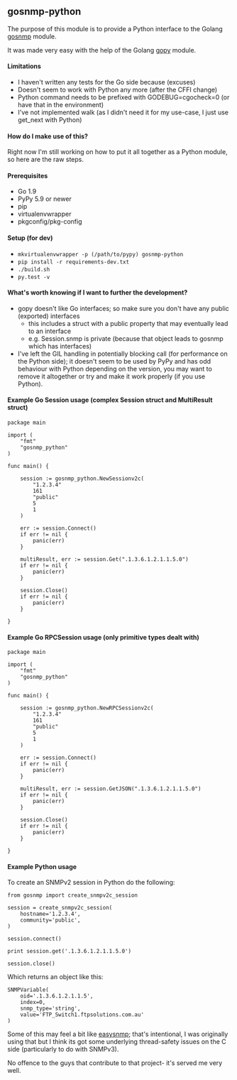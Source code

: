 ## gosnmp-python

The purpose of this module is to provide a Python interface to the Golang
[gosnmp](https://github.com/soniah/gosnmp) module.

It was made very easy with the help of the Golang
[gopy](https://github.com/go-python/gopy) module.

#### Limitations

* I haven't written any tests for the Go side because (excuses)
* Doesn't seem to work with Python any more (after the CFFI change)
* Python command needs to be prefixed with GODEBUG=cgocheck=0 (or have that in the environment)
* I've not implemented walk (as I didn't need it for my use-case, I just use get_next with Python)

#### How do I make use of this?

Right now I'm still working on how to put it all together as a Python module, so here are the raw steps.

#### Prerequisites

* Go 1.9
* PyPy 5.9 or newer
* pip
* virtualenvwrapper
* pkgconfig/pkg-config

#### Setup (for dev)

* ```mkvirtualenvwrapper -p (/path/to/pypy) gosnmp-python``` 
* ```pip install -r requirements-dev.txt```
* ```./build.sh```
* ```py.test -v```

#### What's worth knowing if I want to further the development?

* gopy doesn't like Go interfaces; so make sure you don't have any public (exported) interfaces
    * this includes a struct with a public property that may eventually lead to an interface
    * e.g. Session.snmp is private (because that object leads to gosnmp which has interfaces)
* I've left the GIL handling in potentially blocking call (for performance on the Python side);
  it doesn't seem to be used by PyPy and has odd behaviour with Python depending on the version,
  you may want to remove it altogether or try and make it work properly (if you use Python).

#### Example Go Session usage (complex Session struct and MultiResult struct)

```
package main

import (
    "fmt"
    "gosnmp_python"
)

func main() {

    session := gosnmp_python.NewSessionv2c(
        "1.2.3.4"
        161
        "public"
        5
        1
    )
    
    err := session.Connect()
    if err != nil {
        panic(err)
    }
    
    multiResult, err := session.Get(".1.3.6.1.2.1.1.5.0")
    if err != nil {
        panic(err)
    }
    
    session.Close()
    if err != nil {
        panic(err)
    }

}
```

#### Example Go RPCSession usage (only primitive types dealt with)

```
package main

import (
    "fmt"
    "gosnmp_python"
)

func main() {

    session := gosnmp_python.NewRPCSessionv2c(
        "1.2.3.4"
        161
        "public"
        5
        1
    )
    
    err := session.Connect()
    if err != nil {
        panic(err)
    }
    
    multiResult, err := session.GetJSON(".1.3.6.1.2.1.1.5.0")
    if err != nil {
        panic(err)
    }
    
    session.Close()
    if err != nil {
        panic(err)
    }

}
```

#### Example Python usage

To create an SNMPv2 session in Python do the following:

```
from gosnmp import create_snmpv2c_session

session = create_snmpv2c_session(
    hostname='1.2.3.4',
    community='public',
)

session.connect()

print session.get('.1.3.6.1.2.1.1.5.0')

session.close()
```

Which returns an object like this:

```
SNMPVariable(
    oid='.1.3.6.1.2.1.1.5', 
    index=0, 
    snmp_type='string', 
    value='FTP_Switch1.ftpsolutions.com.au'
)
```
 
Some of this may feel a bit like [easysnmp](https://github.com/kamakazikamikaze/easysnmp); that's intentional,
I was originally using that but I think its got some underlying thread-safety issues on the C side (particularly
to do with SNMPv3).

No offence to the guys that contribute to that project- it's served me very well.
